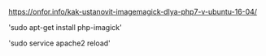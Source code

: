 https://onfor.info/kak-ustanovit-imagemagick-dlya-php7-v-ubuntu-16-04/

'sudo apt-get install php-imagick'

'sudo service apache2 reload'
